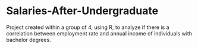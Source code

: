 # Salaries-After-Undergraduate

Project created within a group of 4, using R, to analyze if there is a correlation between employment rate and annual income of individuals with bachelor degrees.